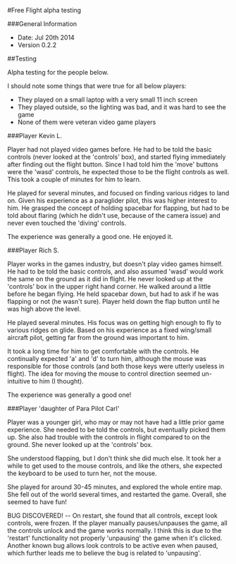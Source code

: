 #Free Flight alpha testing

###General Information

* Date: Jul 20th 2014
* Version 0.2.2


##Testing

Alpha testing for the people below.

I should note some things that were true for all below players:

* They played on a small laptop with a very small 11 inch screen
* They played outside, so the lighting was bad, and it was hard to see the game
* None of them were veteran video game players 


###Player Kevin L. 

Player had not played video games before. He had to be told the basic controls (never looked at the 'controls' box), and started flying immediately after finding out the flight button. Since I had told him the 'move' buttons were the 'wasd' controls, he expected those to be the flight controls as well. This took a couple of minutes for him to learn. 

He played for several minutes, and focused on finding various ridges to land on. Given his experience as a paraglider pilot, this was higher interest to him. He grasped the concept of holding spacebar for flapping, but had to be told about flaring (which he didn't use, because of the camera issue) and never even touched the 'diving' controls. 

The experience was generally a good one. He enjoyed it. 

###Player Rich S. 

Player works in the games industry, but doesn't play video games himself. He had to be told the basic controls, and also assumed 'wasd' would work the same on the ground as it did in flight. He never looked up at the 'controls' box in the upper right hand corner. He walked around a little before he began flying. He held spacebar down, but had to ask if he was flapping or not (he wasn't sure). Player held down the flap button until he was high above the level. 

He played several minutes. His focus was on getting high enough to fly to various ridges on glide. Based on his experience as a fixed wing/small aircraft pilot, getting far from the ground was important to him. 

It took a long time for him to get comfortable with the controls. He continually expected 'a' and 'd' to turn him, although the mouse was responsible for those controls (and both those keys were utterly useless in flight). The idea for moving the mouse to control direction seemed un-intuitive to him (I thought). 

The experience was generally a good one!

###Player 'daughter of Para Pilot Carl' 

Player was a younger girl, who may or may not have had a little prior game experience. She needed to be told the controls, but eventually picked them up. She also had trouble with the controls in flight compared to on the ground. She never looked up at the 'controls' box. 

She understood flapping, but I don't think she did much else. It took her a while to get used to the mouse controls, and like the others, she expected the keyboard to be used to turn her, not the mouse. 

She played for around 30-45 minutes, and explored the whole entire map. She fell out of the world several times, and restarted the game. Overall, she seemed to have fun!

BUG DISCOVERED! -- On restart, she found that all controls, except look controls, were frozen. If the player manually pauses/unpauses the game, all the controls unlock and the game works normally. I think this is due to the 'restart' functionality not properly 'unpausing' the game when it's clicked. Another known bug allows look controls to be active even when paused, which further leads me to believe the bug is related to 'unpausing'. 






